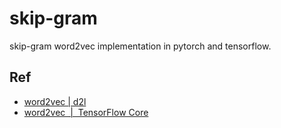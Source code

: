 # skip-gram
skip-gram word2vec implementation in pytorch and tensorflow.

## Ref
- [word2vec | d2l](http://zh.d2l.ai/chapter_natural-language-processing-pretraining/word2vec.html)
- [word2vec  |  TensorFlow Core](https://www.tensorflow.org/tutorials/text/word2vec#negative_sampling_for_one_skip-gram)